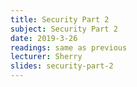 ```yaml
---
title: Security Part 2
subject: Security Part 2
date: 2019-3-26
readings: same as previous
lecturer: Sherry
slides: security-part-2
---
```

